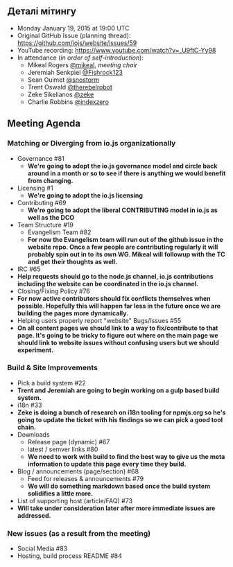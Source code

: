 ## Деталі мітингу

- Monday January 19, 2015 at 19:00 UTC
- Original GitHub Issue (planning thread): https://github.com/iojs/website/issues/59
- YouTube recording: https://www.youtube.com/watch?v=_U9ftC-Yy98
- In attendance (_in order of self-introduction_):
  * Mikeal Rogers [@mikeal](https://github.com/mikeal), _meeting chair_
  * Jeremiah Senkpiel [@Fishrock123](https://github.com/Fishrock123)
  * Sean Ouimet [@snostorm](https://github.com/snostorm)
  * Trent Oswald [@therebelrobot](https://github.com/therebelrobot)
  * Zeke Sikelianos [@zeke](https://github.com/zeke)
  * Charlie Robbins [@indexzero](https://github.com/indexzero)

## Meeting Agenda
### Matching or Diverging from io.js organizationally
* Governance #81
  * **We're going to adopt the io.js governance model and circle back around in a month or so to see if there is anything we would benefit from changing.**
* Licensing #1
  * **We're going to adopt the io.js licensing**
* Contributing #69
  * **We're going to adopt the liberal CONTRIBUTING model in io.js as well as the DCO**
* Team Structure #19
  * Evangelism Team #82
   * **For now the Evangelism team will run out of the github issue in the website repo. Once a few people are contributing regularly it will probably spin out in to its own WG. Mikeal will followup with the TC and get their thoughts as well.**
* IRC #65
 * **Help requests should go to the node.js channel, io.js contributions including the website can be coordinated in the io.js channel.**
* Closing/Fixing Policy #76
 * **For now active contributors should fix conflicts themselves when possible. Hopefully this will happen far less in the future once we are building the pages more dynamically.**
* Helping users properly report "website" Bugs/Issues #55
 * **On all content pages we should link to a way to fix/contribute to that page. It's going to be tricky to figure out where on the main page we should link to website issues without confusing users but we should experiment.**

### Build & Site Improvements
* Pick a build system #22
 * **Trent and Jeremiah are going to begin working on a gulp based build system.**
* i18n #33
 * **Zeke is doing a bunch of research on i18n tooling for npmjs.org so he's going to update the ticket with his findings so we can pick a good tool chain.**
* Downloads
  * Release page (dynamic) #67
  * latest / semver links #80
   * **We need to work with build to find the best way to give us the meta information to update this page every time they build.**
* Blog / announcements (page/section) #68
  * Feed for releases & announcements #79
   * **We will do something markdown based once the build system solidifies a little more.**
* List of supporting host (article/FAQ) #73
 * **Will take under consideration later after more immediate issues are addressed.**

### New issues (as a result from the meeting)
* Social Media #83
* Hosting, build process README #84